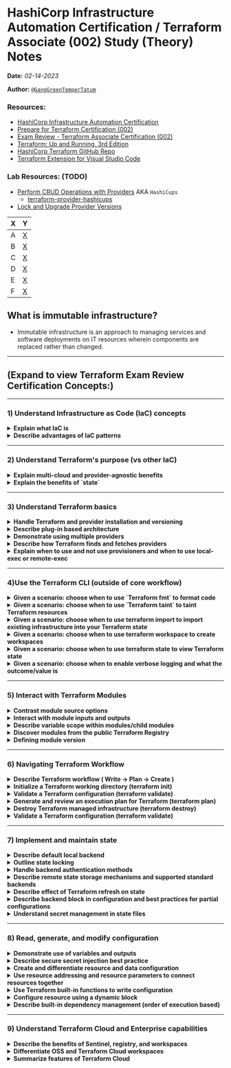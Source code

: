 # HashiCorp Infrastructure Automation Certification / Terraform Associate (002) Study  (Theory) Notes

**Date:** *02-14-2023* 

**Author:** [`@GangGreenTemperTatum`](https://github.com/GangGreenTemperTatum)

### Resources:
* [HashiCorp Infrastructure Automation Certification](https://www.hashicorp.com/certification/Terraform-associate)
* [Prepare for Terraform Certification (002)](https://developer.hashicorp.com/Terraform/tutorials/certification?product_intent=Terraform)
* [Exam Review - Terraform Associate Certification (002)](https://developer.hashicorp.com/Terraform/tutorials/certification/associate-review)
* [Terraform: Up and Running, 3rd Edition](https://www.oreilly.com/library/view/Terraform-up-and/9781098116736/)
* [HashiCorp Terraform GitHub Repo](https://github.com/hashicorp/Terraform)
* [Terraform Extension for Visual Studio Code](https://marketplace.visualstudio.com/items?itemName=HashiCorp.terraform)

### Lab Resources: (TODO)
* [Perform CRUD Operations with Providers](https://developer.hashicorp.com/terraform/tutorials/providers/provider-use) AKA `HashiCups`
	* [terraform-provider-hashicups](https://github.com/hashicorp/terraform-provider-hashicups)
*  [Lock and Upgrade Provider Versions](https://developer.hashicorp.com/terraform/tutorials/configuration-language/provider-versioning)


| X | Y |
| ------ | ------ |
| A | [X](X) |
| B | [X](X) |
| C | [X](X) |
| D | [X](X) |
| E | [X](X) |
| F |[X](X) |

## What is immutable infrastructure?

* Immutable infrastructure is an approach to managing services and software deployments on IT resources wherein components are replaced rather than changed.

------------------------------------------------------------------------

## **(Expand to view Terraform Exam Review Certification Concepts:)**

------------------------------------------------------------------------

### **1) Understand Infrastructure as Code (IaC) concepts**

<details>
<summary><b>Explain what IaC is</b></summary>
<br>
* Infrastructure as code (IaC) tools allow you to manage infrastructure with configuration files rather than through a graphical user interface. IaC allows you to build, change, and manage your infrastructure in a safe, consistent, and repeatable way by defining resource configurations that you can version, reuse, and share.

```
- Terraform is an IaC tool to define both cloud and on-prem resources in human-readable configuration files (Modules) that you can version, reuse, and share. 
- Terraform is open-source.
- Terraform can manage low-level components like compute, storage, and networking resources, as well as high-level components like DNS entries and SaaS features.
- Terraform creates and manages resources on cloud platforms and other services through their application programming interfaces (APIs).

Provider example = AWS, GCP, Azure

$ terraform init .. prompts Terraform to install the provider with a registry, and alternatively can be done with a `provider` block located in the local plugins directory
(if custom, need to download and compile the binary to build from source and requires GoLang)
```

* Terraform's language is stored in a plain-text file with the `.tf` file extension
* There is also a JSON-based variant of the language that is named with the `.tf.json` file extension.

### **IaC and the Infrastructure Lifecycle**

1) Provisioning Day 0 Deployment = Running nothing to something
2) Provisioning Day 1 Deployment = Existing set of infrastructure that evolves

* [Terraform Registry](https://registry.Terraform.io/) includes publically available provider templates

### **Terraform Workflow**

```
############ Write: ############
You define resources, which may be across multiple cloud providers and services.
Configuration components called Modules define configutable collections of infrastructure.

############ Plan: (Topology) ############
Terraform creates an execution plan describing the infrastructure it will create, update, or destroy based on the existing infrastructure and your configuration.

$ Terraform refresh .. Queries Registry provider's API's for up-to-date topology of infrastructure

$ Terraform plan .. Reconcile what is running with desired configuration, compares the monolithic core against the state file

############ Apply: ############
On approval, Terraform performs the proposed operations in the correct order, respecting any resource dependencies. Following this, Terraform updates the "State" file
Resource dependencies are identified via Terraform's built Resource Graphs and creates or modifies non-dependent resources in parallel.

$ Terraform apply .. Makes the plan a destination configuration and state

$ Terraform destroy .. Destroys elements via a plan at the end of a lifecycle to cleanup and decom
```

* Terraform keeps track of your real infrastructure (as a topology) in a [state file](https://developer.hashicorp.com/Terraform/language/state)(`terraform.tfstate`), which acts as a source of truth for your environment and is extremely important to reflect accurate for the workflow.
> * Terraform diffs the state file to reality and makes changes to your configuration based on that.
> * The configuration files are `declarative`, meaning they describe the **end-state** of the infrastructure
> * Configuration files can be version controlled, approved and secured within CI/CD pipelines and collaborated via code repositories and private registries.

### **Terraform Workflow**

* `State` file should always be centrally managed, no unique lineages or forks to avoid conflicts whilst allowing collaboration to ensure consistent true reflection and deployment
	* Central collaboration is similar to GitHub teams and HashiCorp's solution is a version controlled system called Terraform Enterprise
	* Terraform also allows non-HashiCorp centralized repositories
* Local Environment Variables are used for secrets and other sensitive data, normally stored on single developer's machines
	* Variables should be stored centrally, secured by RBAC and least-privilege
	* This is resolved with Inputs & Output variables to Terraform `Modules`

### Terraform Cloud vs Terraform Enterprise

* All the features of Terraform Cloud and Terraform Enterprise are the same except additional features in Terraform Enterprise are audit logging, SAML single sign-on, private instance with no limits etc. SAML Single sign on- Terraform Enterprise supports SAML 2.0, And it works with a variety of identity providers.

> * [Terraform Cloud](https://developer.hashicorp.com/Terraform/intro/Terraform-editions#Terraform-cloud) is HashiCorp's Terraform SaaS.
> 	* Terraform Cloud Team and Governance tier is available with Sentinel for policy-as-code compliance & governance
> * [Terraform Enterprise](https://developer.hashicorp.com/Terraform/enterprise) is a self-hosted distribution of Terraform Cloud. It offers enterprises a private instance of the Terraform Cloud application, with no resource limits and with additional enterprise-grade architectural features like audit logging and SAML single sign-on.
> 	* Terraform Enterprise also allows for private registries for hosting modules
<br>
</details>

<details>
<summary><b>Describe advantages of IaC patterns</b></summary>
<br>

* Automation for efficiency of deployment and maintenance 
* Version control, transparency of documentation and auditing of logs by checking into version control systems, E.G GitHub, GitLab, BitBucket
* Cleaner CI/CD pipeline with approvals
* Elasticity of infrastructure
	* Allows scaling up and down of infrastructure with ease
	* Manual method of building/maintaining infrastructure is not elastic, robust and prone to errors/time consuming
* Terraform can help you enforce policies on the types of resources teams can provision and use which alleviates long-winded ticket-based review processes that bottleneck deploment
	* Can also use Sentinel (policy-as-code framework) to enforce compliance and governance policies prior to Terraform involvement
* Ability to collaborate internally and externally
* Existing registries and open-source provides ease of deployment and a wider capabilty
* Terraform state acts as a source of truth for your environment with up-to-date information
* Standardizes workflows to reduce risk of human errors
* Easy to provision and apply with a common syntax across all infrastructure providers
* IaC makes changes idempotent, consistent, repeatable and predictable
* Easier form of rollback if required
* Code of IaC can be tested, prior to execution in target environment
	* We can iterate on the code until results pass tests and align expectations

<br>
</details>

------------------------------------------------------------------------

### **2) Understand Terraform's purpose (vs other IaC)**

<details>
<summary><b>Explain multi-cloud and provider-agnostic benefits</b></summary>
<br>

* Increases fault-tolerance, allowing for more graceful recovery from cloud provider outages

> *Disadvantages:
> 	* Each cloud provider having unique interface, tools and workflows can add complexity
> 	* This is resolved with Terraform's single configuration syntax approach

<br>
</details>

<details>
<summary><b>Explain the benefits of `state`</b></summary>
<br>

* For mapping configuration to resources in the real world, Terraform uses its own state structure.
	* The Terraform state is treat as a single source of truth which allows collaboration and an efficient CI/CD pipeline with auditing, approvals, versioning etc.
	* By default, when running a `$ terraform plan` or `$ terraform apply`, Terraform queries your providers to sync the latest attributes from resources
	* This can be laborious and slow for large infrastructure and lead to API rate limiting, as well as introduce latency
	* As such, Terraform can tailor performance with cache of attribute values for all resources in the state
* If importing objects outside fo Terraform (not recommended), you must ensure each distinct object is imported only to one resource to avoid being ambiguous to cause unexpected behavior
	* **Remote State** is a solution to this problem which can avoid conflicts, human error and complexity to the infrastructure whilst allowing developer collaboration
* An example of **metadata** for `State` (`terraform.tfstate`) is resource dependencies
	* Mappings exist in a state file between resources so Terraform can understand dependencies to apply configuration in the correct dependency order
	* Terraform retains a copy of the most recent set of dependencies within the state. 
		* Now Terraform can still determine the correct order for destruction from the state when you delete one or more items from the configuration.
	* Terraform also stores other metadata for similar reasons, such as a pointer to the provider configuration that was most recently used with the resource in situations where multiple aliased providers are present.

<br>
</details>

------------------------------------------------------------------------

### **3) Understand Terraform basics**	

<details>
<summary><b>Handle Terraform and provider installation and versioning</b></summary>

### Terraform Providers
* Providers (AWS, GCP, SaaS providers etc.) allow Terraform to interact via API's
* Terraform `.tf` files must **declare** providers used
* Provider configurations belong in the `root` module of a Terraform configuration
	* Child modules receive provider configurations from root module
	* Example of a provider code block
- "google" is given local name of provider which is included in the `required_providers` block

```
provider "google" {  <---- Start of argument
  project = "acme-app" <---- Example argument
  region  = "us-central1" <---- Example argument
} <---- EOF argument
```

- Expressions are allowed in the values of configuration arguments but only that can be known before the configuration is applied
	- I.E, input variables
- Terraform assumes an empty default configuration for any provider that is not explicitly configured

* Terraform `alias` (`configuration_aliases`) allows for multiple configurations for the same provider to use on a per-resource or module basis to support multiple regions for a cloud platform, or targeting multiple Docker/Consul hosts etc.
	* Anything not defined as an alias is considered **Default Provider Configuration**
	* When Terraform needs the name of a provider configuration, it expects a reference of the form `<PROVIDER NAME>.<ALIAS>`

* Terraform `version` (**depredacted**) specifies a version constraint for a provider

### Terraform Settings

* Terraform settings are gathered together into `terraform` blocks:

```
terraform {
	# ...
}
```

* Each `terraform` block can contain a number of settings related to Terraform's behavior.
* Within a `terraform` block, only constant values can be used; 
	* arguments may not refer to named objects such as resources, input variables, etc, and may not use any of the Terraform language built-in functions.*

### Terraform Settings nested blocks:

* **`cloud`** nested-block enables CLI-driven run workflow
* **`backend`** nested-block defines the state data files storage location
	* `local` (default - current working dir `.terraform/`), `backend` (non Terraform-cloud, remote backend)  
* **`required_version`** block defines the version constraint string, specific version(s) of Terraform to be used within config file - Applies only to the version of Terraform CLI
* **`required_providers`** block specifies all providers required by the current module
	* Maps each local provider name to a source access and version constraint
* **`experiments`** is for beta-based new language features when opting-in
* **`provider_meta`** nested block for each provider a module is using, if the provider defines a scheme for it

* When multiple users or automation tools run the same Terraform configuration, they should all use the same versions of their required providers. There are two ways for you to manage provider versions in your configuration.
1.  Specify provider version constraints in your configuration's `terraform` block.
2.  Use the [dependency lock file](https://developer.hashicorp.com/terraform/language/files/dependency-lock)
	1. Located in the current working directory when running Terraform which also contains `.tf` files for the root module of configuration
	2. Lock file is always named `terraform.lock.hcl`
	3. Lock file is always created or updated when running the `$ terraform init` command
	4. File should be included in version-control repository
	5. No existing recorded selection -> newest available version
	6. Performs checksum verification `trust on first use` approach
```
Terraform has made some changes to the provider dependency selections recorded
in the .terraform.lock.hcl file. Review those changes and commit them to your
version control system if they represent changes you intended to make.
```
* By default, Terraform will download the latest provider version that fulfills the version constraint (determine which versions of dependencies are _potentially_ compatible) and could lead to unexpected infrastructure changes unless you specify the carefully scoped provier versions.
* Using the `dependency lock` file, you can ensure Terraform is using the correct provider version consistently.

<br>
</details>

<details>
<summary><b>Describe plug-in based architecture</b></summary>
<br>

### **CRUD** (term describes the four essential operations for creating and managing persistent data elements) with providers

1) **Create**
2) **Read**
3) **Update**
4) **Delete**

* Terraform **CORE** reads configuration and builds dependency graphs
* Terraform **PLUGINS** ([Terraform Plugin SDK v2](https://github.com/hashicorp/terraform-plugin-sdk)) bridge the gap between Terraform Core and providers and their respective target APIs.
* Terraform **PROVIDER PLUGINS**implement resources via basic CRUD-based API's, Terraform CORE performs RPC interface-based request to target's API library upon `$ terraform plan` and `$ terraform apply` actions
* Build infrastructure provider:
	* [Perform CRUD Operations with Providers](https://developer.hashicorp.com/terraform/tutorials/providers/provider-use) AKA `HashiCups` is an example of a Terraform Provider and CRUD-based API to manage resources.

<br>
</details>

<details>
<summary><b>Demonstrate using multiple providers</b></summary>
<br>

* See "[]()"

<br>
</details>

<details>
<summary><b>Describe how Terraform finds and fetches providers</b></summary>
<br>

* See "[]()"

<br>

</details>

<details>
<summary><b>Explain when to use and not use provisioners and when to use local-exec or remote-exec</b></summary>

<br>

```
code
```

<br>
</details>

------------------------------------------------------------------------

### 4)Use the Terraform CLI (outside of core workflow)	

<details>
<summary><b>Given a scenario: choose when to use `Terraform fmt` to format code</b></summary>
<br>

```
code
```

<br>
</details>

<details>
<summary><b>Given a scenario: choose when to use `Terraform taint` to taint Terraform resources</b></summary>
<br>

```
code
```

<br>
</details>

</details>

<details>
<summary><b>Given a scenario: choose when to use terraform import to import existing infrastructure into your Terraform state</b></summary>
<br>

```
code
```

<br>
</details>

<details>
<summary><b>Given a scenario: choose when to use terraform workspace to create workspaces</b></summary>
<br>

```
code
```

<br>
</details>

<details>
<summary><b>Given a scenario: choose when to use terraform state to view Terraform state</b></summary>
<br>

```
code
```

<br>
</details>

<details>
<summary><b>Given a scenario: choose when to enable verbose logging and what the outcome/value is	</b></summary>
<br>

```
code
```

<br>
</details>

------------------------------------------------------------------------

### 5) Interact with Terraform Modules	

<details>
<summary><b>Contrast module source options</b></summary>
<br>

```
code
```

<br>
</details>

<details>
<summary><b>Interact with module inputs and outputs</b></summary>
<br>

```
code
```

<br>
</details>

<details>
<summary><b>Describe variable scope within modules/child modules</b></summary>
<br>

```
code
```

<br>
</details>

<details>
<summary><b>Discover modules from the public Terraform Registry</b></summary>
<br>

```
code
```

<br>
</details>

<details>
<summary><b>Defining module version</b></summary>
<br>

```
code
```

<br>
</details>


------------------------------------------------------------------------

### 6) Navigating Terraform Workflow	

<details>
<summary><b>Describe Terraform workflow ( Write -> Plan -> Create )</b></summary>
<br>

```
code
```

<br>
</details>

<details>
<summary><b>Initialize a Terraform working directory (terraform init)</b></summary>
<br>

```
code
```

<br>
</details>
<details>
<summary><b>Validate a Terraform configuration (terraform validate)</b></summary>
<br>

```
code
```

<br>
</details>

<details>
<summary><b>Generate and review an execution plan for Terraform (terraform plan)</b></summary>
<br>

```
code
```

<br>
</details>

<details>
<summary><b>Destroy Terraform managed infrastructure (terraform destroy)</b></summary>
<br>

```
code
```

<br>
</details>

<details>
<summary><b>Validate a Terraform configuration (terraform validate)</b></summary>
<br>

```
code
```

<br>
</details>

------------------------------------------------------------------------

### 7) Implement and maintain state

<details>
<summary><b>Describe default local backend</b></summary>
<br>

```
code
```

<br>
</details>

<details>
<summary><b>Outline state locking</b></summary>
<br>

```
code
```

<br>
</details>
<details>
<summary><b>Handle backend authentication methods</b></summary>
<br>

```
code
```

<br>
</details>

<details>
<summary><b>Describe remote state storage mechanisms and supported standard backends</b></summary>
<br>

```
code
```

<br>
</details>

<details>
<summary><b>Describe effect of Terraform refresh on state</b></summary>
<br>

```
code
```

<br>
</details>

<details>
<summary><b>Describe backend block in configuration and best practices for partial configurations</b></summary>
<br>

```
code
```

<br>
</details>

<details>
<summary><b>Understand secret management in state files</b></summary>
<br>

```
code
```

<br>
</details>

------------------------------------------------------------------------

### 8) Read, generate, and modify configuration

<details>
<summary><b>Demonstrate use of variables and outputs</b></summary>
<br>

```
code
```

<br>
</details>

<details>
<summary><b>Describe secure secret injection best practice</b></summary>
<br>

```
code
```

<br>
</details>
<details>
<summary><b>Create and differentiate resource and data configuration</b></summary>
<br>

```
code
```

<br>
</details>

<details>
<summary><b>Use resource addressing and resource parameters to connect resources together</b></summary>
<br>

```
code
```

<br>
</details>

<details>
<summary><b>Use Terraform built-in functions to write configuration</b></summary>
<br>

```
code
```

<br>
</details>

<details>
<summary><b>Configure resource using a dynamic block</b></summary>
<br>

```
code
```

<br>
</details>

<details>
<summary><b>Describe built-in dependency management (order of execution based)</b></summary>
<br>

```
code
```

<br>
</details>

------------------------------------------------------------------------

### 9) Understand Terraform Cloud and Enterprise capabilities

<details>
<summary><b>Describe the benefits of Sentinel, registry, and workspaces</b></summary>
<br>

```
code
```

<br>
</details>

<details>
<summary><b>Differentiate OSS and Terraform Cloud workspaces</b></summary>
<br>

```
code
```

<br>
</details>
<details>
<summary><b>Summarize features of Terraform Cloud</b></summary>
<br>

```
code
```

------------------------------------------------------------------------------------------------------------------------------------------------------

💾 `EOF`
